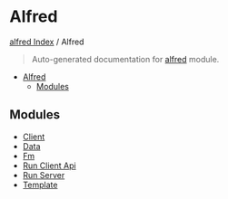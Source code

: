# Alfred

[alfred Index](../README.md#alfred-index) /
Alfred

> Auto-generated documentation for [alfred](../../alfred/__init__.py) module.

- [Alfred](#alfred)
  - [Modules](#modules)

## Modules

- [Client](client/index.md)
- [Data](data/index.md)
- [Fm](fm/index.md)
- [Run Client Api](./run_client_api.md)
- [Run Server](./run_server.md)
- [Template](template/index.md)